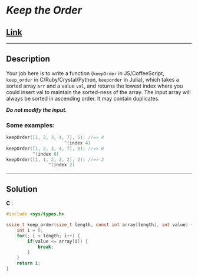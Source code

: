 # ***Keep the Order***

## [**Link**](https://www.codewars.com/kata/582aafca2d44a4a4560000e7)

---

## **Description**

Your job here is to write a function (`keepOrder` in JS/CoffeeScript, `keep_order` in C/Ruby/Crystal/Python, `keeporder` in Julia), which takes a sorted array `arr` and a value `val`, and returns the lowest index where you could insert val to maintain the sorted-ness of the array. The input array will always be sorted in ascending order. It may contain duplicates.

***Do not modify the input.***

### **Some examples:**

``` c
keepOrder([1, 2, 3, 4, 7], 5); //=> 4
                      ^(index 4)
keepOrder([1, 2, 3, 4, 7], 0); //=> 0
          ^(index 0)
keepOrder([1, 1, 2, 2, 2], 2); //=> 2
                ^(index 2)
```

---

## **Solution**

**C** :

``` c
#include <sys/types.h>

ssize_t keep_order(size_t length, const int array[length], int value) {
    int i = 0;
    for(; i < length; i++) {
        if(value <= array[i]) {
            break;
        }
    }
    return i;
}
```
